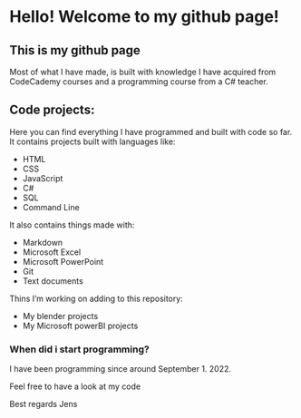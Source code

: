 # Hello! Welcome to my github page!

## This is my github page

Most of what I have made, is built with knowledge I have acquired from CodeCademy courses and a programming course from a C# teacher.

## Code projects:

Here you can find everything I have programmed and built with code so far. It contains projects built with languages like:
<ul>
    <li>HTML</li>
    <li>CSS</li>
    <li>JavaScript</li>
    <li>C#</li>
    <li>SQL</li>
    <li>Command Line</li>
</ul>

It also contains things made with:
<ul>
    <li>Markdown</li>
    <li>Microsoft Excel</li>
    <li>Microsoft PowerPoint</li>
    <li>Git</li>
    <li>Text documents</li>
</ul>

Thins I’m working on adding to this repository:
<ul>
    <li>My blender projects</li>
    <li>My Microsoft powerBI projects</li>
</ul>

### When did i start programming?
I have been programming since around September 1. 2022. 

Feel free to have a look at my code

Best regards
Jens
